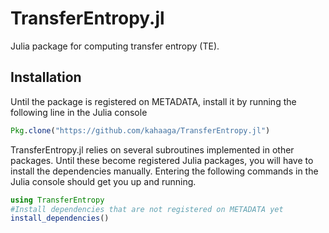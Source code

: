 # TransferEntropy.jl

Julia package for computing transfer entropy (TE).

## Installation
Until the package is registered on METADATA, install it by running the following
line in the Julia console

```julia
Pkg.clone("https://github.com/kahaaga/TransferEntropy.jl")
```

TransferEntropy.jl relies on several subroutines implemented in other packages.
Until these become registered Julia packages, you will have to install the
dependencies manually.  Entering the following commands in the Julia console
should get you up and running.

```julia
using TransferEntropy
#Install dependencies that are not registered on METADATA yet
install_dependencies()
```
